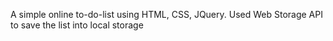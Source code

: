 A simple online to-do-list using HTML, CSS, JQuery. Used Web Storage API to save the list into local storage
